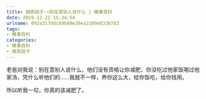 ```yaml
---
title: 搞笑段子->别在意别人说什么 | 糗事百科
date: 2019-12-22 15:34:54
urlname: 092a317ddc69b80e39ea2109e633b783
tags: 
- 糗事百科
categories:
- 糗事百科
- 搞笑段子
---
```

老爸对我说：别在意别人说什么，他们没有资格让你减肥，你没吃过他家饭喝过他家汤，凭什么听他们的……我就不一样，养你这么大，给你饭吃，给你钱用。

所以听我一句，你真的该减肥了。



